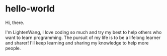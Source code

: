 # hello-world

Hi, there.

I'm LightenWang, I love coding so much and try my best to help others who want to learn programming.
The pursuit of my life is to be a lifelong learner and sharer!
I'll keep learning and sharing my knowledge to help more people. 
